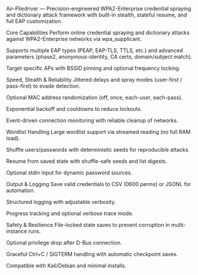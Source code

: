 Air-Piledriver — Precision-engineered WPA2-Enterprise credential spraying and dictionary attack framework with built-in stealth, stateful resume, and full EAP customization.

Core Capabilities
Perform online credential spraying and dictionary attacks against WPA2-Enterprise networks via wpa_supplicant.

Supports multiple EAP types (PEAP, EAP-TLS, TTLS, etc.) and advanced parameters (phase2, anonymous-identity, CA certs, domain/subject match).

Target specific APs with BSSID pinning and optional frequency locking.

Speed, Stealth & Reliability
Jittered delays and spray modes (user-first / pass-first) to evade detection.

Optional MAC address randomization (off, once, each-user, each-pass).

Exponential backoff and cooldowns to reduce lockouts.

Event-driven connection monitoring with reliable cleanup of networks.

Wordlist Handling
Large wordlist support via streamed reading (no full RAM load).

Shuffle users/passwords with deterministic seeds for reproducible attacks.

Resume from saved state with shuffle-safe seeds and list digests.

Optional stdin input for dynamic password sources.

Output & Logging
Save valid credentials to CSV (0600 perms) or JSONL for automation.

Structured logging with adjustable verbosity.

Progress tracking and optional verbose trace mode.

Safety & Resilience
File-locked state saves to prevent corruption in multi-instance runs.

Optional privilege drop after D-Bus connection.

Graceful Ctrl+C / SIGTERM handling with automatic checkpoint saves.

Compatible with Kali/Debian and minimal installs.

